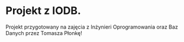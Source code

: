 # Projekt z IODB.

Projekt przygotowany na zajęcia z Inżynieri Oprogramowania oraz Baz Danych przez Tomasza Płonkę!
